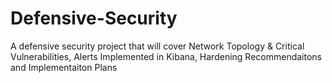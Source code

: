 # Defensive-Security

A defensive security project that will cover Network Topology & Critical Vulnerabilities, Alerts Implemented in Kibana, Hardening Recommendaitons and Implementaiton Plans


